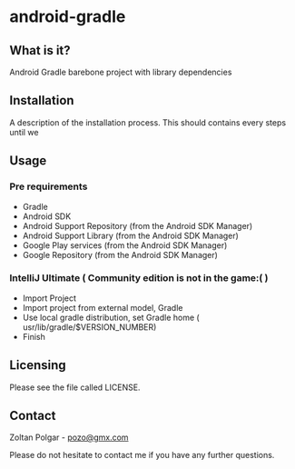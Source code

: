# android-gradle

## What is it?

Android Gradle barebone project with library dependencies

## Installation

A description of the installation process. This should contains every steps until we 

## Usage

### Pre requirements
  - Gradle
  - Android SDK
  - Android Support Repository (from the Android SDK Manager)
  - Android Support Library (from the Android SDK Manager)
  - Google Play services (from the Android SDK Manager)
  - Google Repository (from the Android SDK Manager)

### IntelliJ Ultimate ( Community edition is not in the game:( )
  - Import Project
  - Import project from external model, Gradle
  - Use local gradle distribution, set Gradle home ( usr/lib/gradle/$VERSION_NUMBER)
  - Finish
## Licensing

Please see the file called LICENSE.

## Contact

  Zoltan Polgar - pozo@gmx.com
  
  Please do not hesitate to contact me if you have any further questions. 
